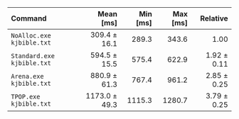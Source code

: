 | Command | Mean [ms] | Min [ms] | Max [ms] | Relative |
|:---|---:|---:|---:|---:|
| `NoAlloc.exe kjbible.txt` | 309.4 ± 16.1 | 289.3 | 343.6 | 1.00 |
| `Standard.exe kjbible.txt` | 594.5 ± 15.5 | 575.4 | 622.9 | 1.92 ± 0.11 |
| `Arena.exe kjbible.txt` | 880.9 ± 61.3 | 767.4 | 961.2 | 2.85 ± 0.25 |
| `TPOP.exe kjbible.txt` | 1173.0 ± 49.3 | 1115.3 | 1280.7 | 3.79 ± 0.25 |
